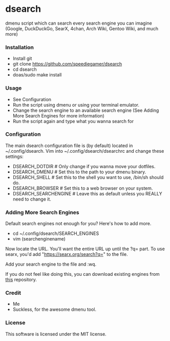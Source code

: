 # dsearch
dmenu script which can search every search engine you can imagine (Google, DuckDuckGo, SearX, 4chan, Arch Wiki, Gentoo Wiki, and much more)

### Installation
- Install git
- git clone https://github.com/speediegamer/dsearch
- cd dsearch
- doas/sudo make install

### Usage
- See Configuration
- Run the script using dmenu or using your terminal emulator.
- Change the search engine to an available search engine (See Adding More Search Engines for more information)
- Run the script again and type what you wanna search for

### Configuration
The main dsearch configuration file is (by default) located in ~/.config/dsearch.
Vim into ~/.config/dsearch/dsearchrc and change these settings:
- DSEARCH_DOTDIR # Only change if you wanna move your dotfiles.
- DSEARCH_DMENU # Set this to the path to your dmenu binary.
- DSEARCH_SHELL # Set this to the shell you want to use, /bin/sh should do.
- DSEARCH_BROWSER # Set this to a web browser on your system.
- DSEARCH_SEARCHENGINE # Leave this as default unless you REALLY need to change it.

### Adding More Search Engines
Default search engines not enough for you? Here's how to add more.
- cd ~/.config/dsearch/SEARCH_ENGINES
- vim (searchenginename)

Now locate the URL. You'll want the entire URL up until the ?q= part.
To use searx, you'd add "https://searx.org/search?q=" to the file.

Add your search engine to the file and :wq.

If you do not feel like doing this, you can download existing engines from [this](https://github.com/speediegamer/dsearch-engines) repository.

### Credit
- Me
- Suckless, for the awesome dmenu tool.

### License
This software is licensed under the MIT license.
